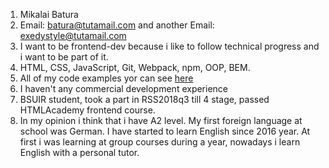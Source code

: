 1. Mikalai Batura
2. Email: batura@tutamail.com 
and another Email: exedystyle@tutamail.com
3. I want to be frontend-dev because i like to follow technical progress and i want to be part of it.
4. HTML, CSS, JavaScript, Git, Webpack, npm, OOP, BEM.
5. All of my code examples yor can see [here](http://github.com/Exedystyle)
6. I haven't any commercial development experience
7. BSUIR student, took a part in RSS2018q3 till 4 stage, passed HTMLAcademy frontend course.  
8. In my opinion i think that i have A2 level. My first foreign language at school was German. I have started to learn English since 2016 year. At first i was learning at group courses during a year, nowadays i learn English with a personal tutor.